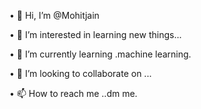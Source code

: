 • 👋 Hi, I’m @Mohitjain

• 👀 I’m interested in learning new things...

• 🌱 I’m currently learning .machine learning.

• 💞️ I’m looking to collaborate on ...

• 📫 How to reach me ..dm me.
